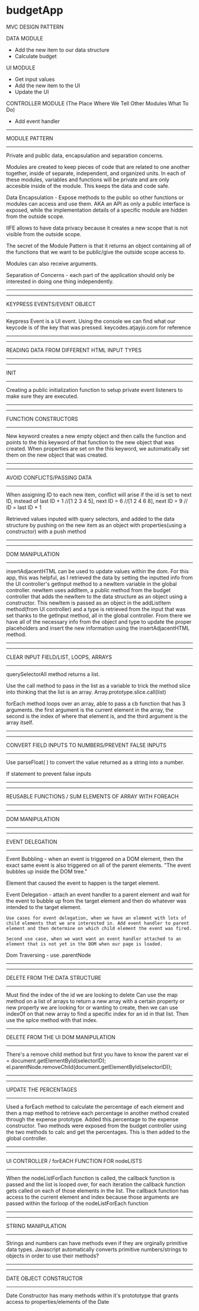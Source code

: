 # budgetApp

MVC DESIGN PATTERN

DATA MODULE

- Add the new item to our data structure
- Calculate budget

UI MODULE

- Get input values
- Add the new item to the UI
- Update the UI

CONTROLLER MODULE (The Place Where We Tell Other Modules What To Do)

- Add event handler

---

MODULE PATTERN

---

Private and public data, encapsulation and separation concerns.

Modules are created to keep pieces of code that are related to one another together, inside of separate, independent, and organized units. In each of these modules, variables and functions will be private and are only accesible inside of the module. This keeps the data and code safe.

Data Encapsulation - Expose methods to the public so other functions or modules can access and use them. AKA an API as only a public interface is exposed, while the implementation details of a specific module are hidden from the outside scope.

IIFE allows to have data privacy because it creates a new scope that is not visible from the outside scope.

The secret of the Module Pattern is that it returns an object containing all
of the functions that we want to be public/give the outside scope access to.

Modules can also receive arguments.

Separation of Concerns - each part of the application should only be interested
in doing one thing independently.

---

---

KEYPRESS EVENTS/EVENT OBJECT

---

Keypress Event is a UI event.
Using the console we can find what our keycode is of the key that was pressed.
keycodes.atjayjo.com for reference

---

---

READING DATA FROM DIFFERENT HTML INPUT TYPES

---

---

INIT

---

Creating a public initialization function to setup private event listeners to make sure they are executed.

---

---

FUNCTION CONSTRUCTORS

---

New keyword creates a new empty object and then calls the function and points to the this keyword of that function to the new object that was created. When properties are set on the this keyword, we automatically set them on the new object that was created.

---

---

AVOID CONFLICTS/PASSING DATA

---

When assigning ID to each new item, conflict will arise if the id is set to next ID, instead of last ID + 1
//[1 2 3 4 5], next ID = 6
//[1 2 4 6 8], next ID = 9
// ID = last ID + 1

Retrieved values inputed with query selectors, and added to the data structure by pushing on the new item as an object with properties(using a constructor) with a push method

---

---

DOM MANIPULATION

---

insertAdjacentHTML can be used to update values within the dom. For this app, this was helpful, as I retrieved the data by setting the inputted info from the UI controller's getInput method to a newItem variable in the global controller. newItem uses addItem, a public method from the budget controller that adds the newItem to the data structure as an object using a constructor. This newItem is passed as an object in the addListItem method(from UI controller) and a type is retrieved from the input that was set thanks to the getInput method, all in the global controller. From there we have all of the necessary info from the object and type to update the proper placeholders and insert the new information using the insertAdjacentHTML method.

---

---

CLEAR INPUT FIELD/LIST, LOOPS, ARRAYS

---

querySelectorAll method returns a list.

Use the call method to pass in the list as a variable to trick the method slice into thinking that the list is an array.
Array.prototype.slice.call(list)

forEach method loops over an array, able to pass a cb function that has 3 arguments. the first argument is the current element in the array, the second is the index of where that element is, and the third argument is the array itself.

---

---

CONVERT FIELD INPUTS TO NUMBERS/PREVENT FALSE INPUTS

---

Use parseFloat( ) to convert the value returned as a string into a number.

If statement to prevent false inputs

---

---

REUSABLE FUNCTIONS / SUM ELEMENTS OF ARRAY WITH FOREACH

---

---

DOM MANIPULATION

---

---

EVENT DELEGATION

---

Event Bubbling - when an event is triggered on a DOM element, then the exact same event is also triggered on all of the parent elements. "The event bubbles up inside the DOM tree."

Element that caused the event to happen is the target element.

Event Delegation - attach an event handler to a parent element and wait for the event to bubble up from the target element and then do whatever was intended to the target element.

    Use cases for event delegation, when we have an element with lots of child elements that we are interested in. Add event handler to parent element and then determine on which child element the event was fired.

    Second use case, when we want want an event handler attached to an element that is not yet in the DOM when our page is loaded.

Dom Traversing - use .parentNode

---

---

DELETE FROM THE DATA STRUCTURE

---

Must find the index of the id we are looking to delete
Can use the map method on a list of arrays to return a new array with a certain property or new property we are looking for or wanting to create, then we can use indexOf on that new array to find a specific index for an id in that list.
Then use the splce method with that index.

---

DELETE FROM THE UI DOM MANIPULATION

---

There's a remove child method but first you have to know the parent
var el = document.getElementById(selectorID);
el.parentNode.removeChild(document.getElementById(selectorID));

---

---

UPDATE THE PERCENTAGES

---

Used a forEach method to calculate the percentage of each element and then a map method to retrieve each percentage in another method created through the expense prototype.
Added this.percentage to the expense constructor.
Two methods were exposed from the budget controller using the two methods to calc and get the percentages. This is then added to the global controller.

---

---

UI CONTROLLER / forEACH FUNCTION FOR nodeLISTS

---

When the nodeListForEach function is called, the callback function is passed and the list is looped over, for each iteration the callback function gets called on each of those elements in the list.
The callback function has access to the current element and index because those arguments are passed within the forloop of the nodeListForEach function

---

---

STRING MANIPULATION

---

Strings and numbers can have methods even if they are orginally primitive data types. Javascript automatically converts primitive numbers/strings to objects in order to use their methods?

---

---

DATE OBJECT CONSTRUCTOR

---

Date Constructor has many methods within it's protototype that grants access to properties/elements of the Date
